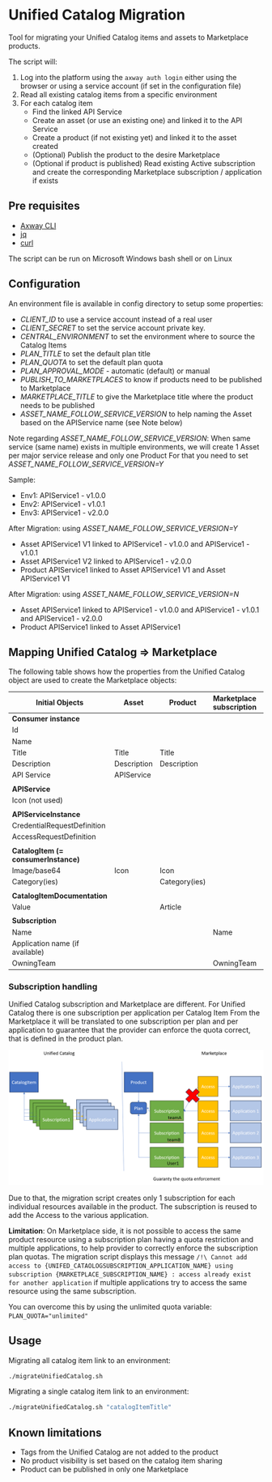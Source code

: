 # Unified Catalog Migration

Tool for migrating your Unified Catalog items and assets to Marketplace products.

The script will:

1. Log into the platform using the `axway auth login` either using the browser or using a service account (if set in the configuration file)
2. Read all existing catalog items from a specific environment
3. For each catalog item
    * Find the linked API Service
    * Create an asset (or use an existing one) and linked it to the API Service
    * Create a product (if not existing yet) and linked it to the asset created
    * (Optional) Publish the product to the desire Marketplace
    * (Optional if product is published) Read existing Active subscription and create the corresponding Marketplace subscription / application if exists

## Pre requisites

* [Axway CLI](https://docs.axway.com/bundle/amplify-central/page/docs/integrate_with_central/cli_central/index.html)
* [jq](https://jqlang.github.io/jq/)
* [curl](https://curl.se/)

The script can be run on Microsoft Windows bash shell or on Linux

## Configuration

An environment file is available in config directory to setup some properties:

* _CLIENT_ID_ to use a service account instead of a real user
* _CLIENT_SECRET_ to set the service account private key.
* _CENTRAL_ENVIRONMENT_ to set the environment where to source the Catalog Items
* _PLAN_TITLE_ to set the default plan title
* _PLAN_QUOTA_ to set the default plan quota
* _PLAN_APPROVAL_MODE_ - automatic (default) or manual
* _PUBLISH_TO_MARKETPLACES_ to know if products need to be published to Marketplace
* _MARKETPLACE_TITLE_ to give the Marketplace title where the product needs to be published
* _ASSET_NAME_FOLLOW_SERVICE_VERSION_ to help naming the Asset based on the APIService name (see Note below)

Note regarding _ASSET_NAME_FOLLOW_SERVICE_VERSION_:
 When same service (same name) exists in multiple environments, we will create 1 Asset per major service release and only one Product
 For that you need to set _ASSET_NAME_FOLLOW_SERVICE_VERSION=Y_

Sample:

* Env1: APIService1 - v1.0.0
* Env2: APIService1 - v1.0.1
* Env3: APIService1 - v2.0.0

After Migration: using _ASSET_NAME_FOLLOW_SERVICE_VERSION=Y_

* Asset APIService1 V1 linked to APIService1 - v1.0.0 and APIService1 - v1.0.1
* Asset APIService1 V2 linked to APIService1 - v2.0.0
* Product APIService1 linked to Asset APIService1 V1 and Asset APIService1 V1

After Migration: using _ASSET_NAME_FOLLOW_SERVICE_VERSION=N_
* Asset APIService1 linked to APIService1 - v1.0.0 and APIService1 - v1.0.1 and APIService1 - v2.0.0
* Product APIService1 linked to Asset APIService1

## Mapping Unified Catalog => Marketplace

The following table shows how the properties from the Unified Catalog object are used to create the Marketplace objects:

| Initial Objects                      | Asset                | Product       | Marketplace subscription | Marketplace application |
|------------------------------------|------------------------|---------------|--------------------------|-------------------------|
| **Consumer instance**                |                      |               |                          |                         |
|  Id                                  |                      |               |                          |                         |
|  Name                                |                      |               |                          |                         |
|  Title                               | Title                | Title         |                          |                         |
|  Description                         | Description          | Description   |                          |                         |
|  API Service                         | APIService           |               |                          |                         |
|                                      |                      |               |                          |                         |
| **APIService**                       |                      |               |                          |                         |
|  Icon (not used)                     |                      |               |                          |                         |
|                                      |                      |               |                          |                         |
| **APIServiceInstance**               |                      |               |                          |                         |
|  CredentialRequestDefinition         |                      |               |                          |                         |
|  AccessRequestDefinition             |                      |               |                          |                         |
|                                      |                      |               |                          |                         |
| **CatalogItem (= consumerInstance)** |                      |               |                          |                         |
|  Image/base64                        | Icon                 | Icon          |                          |                         |
|  Category(ies)                       |                      | Category(ies) |                          |                         |
|                                      |                      |               |                          |                         |
| **CatalogItemDocumentation**         |                      |               |                          |                         |
|  Value                               |                      | Article       |                          |                         |
|                                      |                      |               |                          |                         |
| **Subscription**                     |                      |               |                          |                         |
|  Name                                |                      |               | Name                     |                         |
|  Application name (if available)     |                      |               |                          | Name                    |
|  OwningTeam                          |                      |               | OwningTeam               | OwningTeam              |

### Subscription handling

Unified Catalog subscription and Marketplace are different.
For Unified Catalog there is one subscription per application per Catalog Item
From the Marketplace it will be translated to one subscription per plan and per application to guarantee that the provider can enforce the quota correct, that is defined in the product plan.

![Alt text](subscription.png)

Due to that, the migration script creates only 1 subscription for each individual resources available in the product. The subscription is reused to add the Access to the various application.

**Limitation**:
On Marketplace side, it is not possible to access the same product resource using a subscription plan having a quota restriction and multiple applications, to help provider to correctly enforce the subscription plan quotas.
The migration script displays this message `/!\ Cannot add access to {UNIFED_CATAOLOGSUBSCRIPTION_APPLICATION_NAME} using subscription {MARKETPLACE_SUBSCRIPTION_NAME} : access already exist for another application` if multiple applications try to access the same resource using the same subscription.

You can overcome this by using the unlimited quota variable: `PLAN_QUOTA="unlimited"`

## Usage

Migrating all catalog item link to an environment:

```bash
./migrateUnifiedCatalog.sh
```

Migrating a single catalog item link to an environment:

```bash
./migrateUnifiedCatalog.sh "catalogItemTitle"
```

## Known limitations

* Tags from the Unified Catalog are not added to the product
* No product visibility is set based on the catalog item sharing
* Product can be published in only one Marketplace
